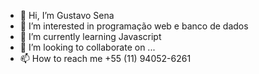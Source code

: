 - 👋 Hi, I’m Gustavo Sena
- 👀 I’m interested in programação web e banco de dados
- 🌱 I’m currently learning Javascript 
- 💞️ I’m looking to collaborate on ...
- 📫 How to reach me +55 (11) 94052-6261

<!---
Gu-Sena/Gu-Sena is a ✨ special ✨ repository because its `README.md` (this file) appears on your GitHub profile.
You can click the Preview link to take a look at your changes.
--->
